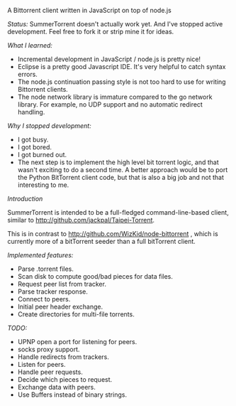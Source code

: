 A Bittorrent client written in JavaScript on top of node.js

*Status:* SummerTorrent doesn't actually work yet. And I've stopped active development. Feel free to fork it or strip mine it for ideas.

*What I learned:*

* Incremental development in JavaScript / node.js is pretty nice!
* Eclipse is a pretty good Javascript IDE. It's very helpful to catch syntax errors.
* The node.js continuation passing style is not too hard to use for writing Bittorrent clients.
* The node network library is immature compared to the go network library. For example, no UDP support and no automatic redirect handling.

*Why I stopped development:*

* I got busy.
* I got bored.
* I got burned out.
* The next step is to implement the high level bit torrent logic, and that wasn't exciting to do a second time. A better approach
  would be to port the Python BitTorrent client code, but that is also a big job and not that interesting to me.

*Introduction*

SummerTorrent is intended to be a full-fledged command-line-based client, similar
to http://github.com/jackpal/Taipei-Torrent.

This is in contrast to http://github.com/WizKid/node-bittorrent ,
which is currently more of a bitTorrent seeder than a full bitTorrent client.


*Implemented features:*

+ Parse .torrent files.
+ Scan disk to compute good/bad pieces for data files.
+ Request peer list from tracker.
+ Parse tracker response.
+ Connect to peers.
+ Initial peer header exchange.
+ Create directories for multi-file torrents.

*TODO:*

- UPNP open a port for listening for peers.
- socks proxy support.
- Handle redirects from trackers.
- Listen for peers.
- Handle peer requests.
- Decide which pieces to request.
- Exchange data with peers.
- Use Buffers instead of binary strings.
